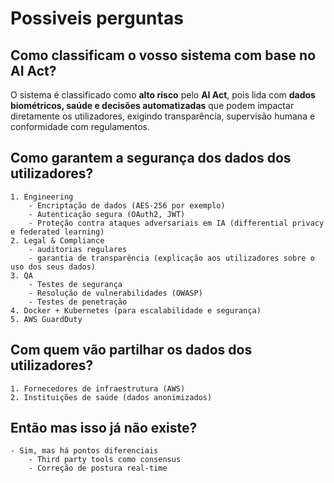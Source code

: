 # Possiveis perguntas

## Como classificam o vosso sistema com base no AI Act?

O sistema é classificado como **alto risco** pelo **AI Act**, pois lida com **dados biométricos, saúde e decisões automatizadas** que podem impactar diretamente os utilizadores, exigindo transparência, supervisão humana e conformidade com regulamentos.

## Como garantem a segurança dos dados dos utilizadores?
    1. Engineering
        - Encriptação de dados (AES-256 por exemplo)
        - Autenticação segura (OAuth2, JWT)
        - Proteção contra ataques adversariais em IA (differential privacy e federated learning)
    2. Legal & Compliance
        - auditorias regulares
        - garantia de transparência (explicação aos utilizadores sobre o uso dos seus dados)
    3. QA
        - Testes de segurança
        - Resolução de vulnerabilidades (OWASP)
        - Testes de penetração
    4. Docker + Kubernetes (para escalabilidade e segurança)
    5. AWS GuardDuty

## Com quem vão partilhar os dados dos utilizadores?
    1. Fornecedores de infraestrutura (AWS)
    2. Instituições de saúde (dados anonimizados)

## Então mas isso já não existe?
    - Sim, mas há pontos diferenciais
        - Third party tools como consensus
        - Correção de postura real-time